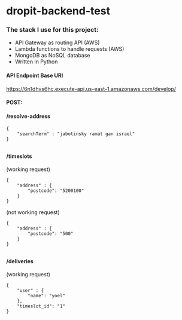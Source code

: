 # dropit-backend-test

### The stack I use for this project:

- API Gateway as routing API (AWS)
- Lambda functions to handle requests (AWS)
- MongoDB as NoSQL database
- Written in Python

#### API Endpoint Base URI
https://6n1dhvs6hc.execute-api.us-east-1.amazonaws.com/develop/

#### POST:

#### /resolve-address

`````
{
    "searchTerm" : "jabotinsky ramat gan israel"
}
`````
##
#### /timeslots

(working request)
`````
{
    "address" : {
        "postcode": "5200100"
    }
}
`````
(not working request)
`````
{
    "address" : {
        "postcode": "500"
    }
}
`````
##
#### /deliveries

(working request)
`````
{
    "user" : {
        "name": "yoel"
    },
    "timeslot_id": "1"
}
`````
